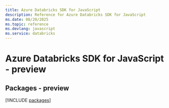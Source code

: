 ```yaml
---
title: Azure Databricks SDK for JavaScript
description: Reference for Azure Databricks SDK for JavaScript
ms.date: 08/20/2025
ms.topic: reference
ms.devlang: javascript
ms.service: databricks
---
```

# Azure Databricks SDK for JavaScript - preview
## Packages - preview
[!INCLUDE [packages](databricks-index.md)]